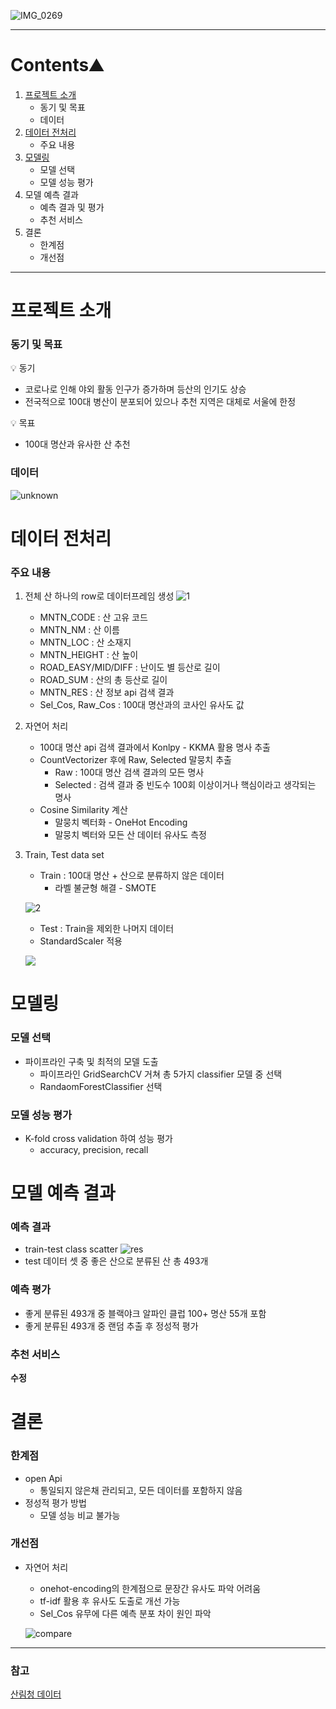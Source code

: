 ![IMG_0269](https://user-images.githubusercontent.com/48639017/147466091-97ed72bc-5a28-4258-8616-13fe49549926.jpg)

---

# Contents⛰

1. [프로젝트 소개](#프로젝트-소개)
    - 동기 및 목표
    - 데이터
2. [데이터 전처리](#데이터-전처리)
    - 주요 내용
3. [모델링](#모델링)
    - 모델 선택
    - 모델 성능 평가
4. 모델 예측 결과
    - 예측 결과 및 평가
    - 추천 서비스
5. 결론
    - 한계점
    - 개선점
---

# 프로젝트 소개
### 동기 및 목표
💡 동기
- 코로나로 인해 야외 활동 인구가 증가하며 등산의 인기도 상승
- 전국적으로 100대 병산이 분포되어 있으나 추천 지역은 대체로 서울에 한정

💡 목표
- 100대 명산과 유사한 산 추천

### 데이터
![unknown](https://user-images.githubusercontent.com/48639017/147468962-d33b46ca-88d2-49bd-874e-aa0560f34a97.png)


# 데이터 전처리
### 주요 내용
1. 전체 산 하나의 row로 데이터프레임 생성
![1](https://user-images.githubusercontent.com/48639017/147469557-fadf47e7-1c0c-4961-b9d8-44dfd193d338.png)

    - MNTN_CODE : 산 고유 코드
    - MNTN_NM : 산 이름
    - MNTN_LOC : 산 소재지
    - MNTN_HEIGHT : 산 높이
    - ROAD_EASY/MID/DIFF : 난이도 별 등산로 길이
    - ROAD_SUM : 산의 총 등산로 길이
    - MNTN_RES : 산 정보 api 검색 결과
    - Sel_Cos, Raw_Cos : 100대 명산과의 코사인 유사도 값

2. 자연어 처리
    - 100대 명산 api 검색 결과에서 Konlpy - KKMA 활용 명사 추출
    - CountVectorizer 후에 Raw, Selected 말뭉치 추출
        - Raw : 100대 명산 검색 결과의 모든 명사
        - Selected : 검색 결과 중 빈도수 100회 이상이거나 핵심이라고 생각되는 명사
    - Cosine Similarity 계산
        - 말뭉치 벡터화 - OneHot Encoding
        - 말뭉치 벡터와 모든 산 데이터 유사도 측정
3. Train, Test data set
    - Train : 100대 명산 + 산으로 분류하지 않은 데이터
        - 라벨 불균형 해결 - SMOTE
    
    ![2](https://user-images.githubusercontent.com/48639017/147471604-d7a4bd9f-3380-4622-9f10-fe707c4e1482.png)

    - Test : Train을 제외한 나머지 데이터
    - StandardScaler 적용
    
    ![](https://cdn.discordapp.com/attachments/900310026793652244/925002953985773618/unknown.png)

# 모델링
### 모델 선택
- 파이프라인 구축 및 최적의 모델 도출
    - 파이프라인 GridSearchCV 거쳐 총 5가지 classifier 모델 중 선택
    - RandaomForestClassifier 선택

### 모델 성능 평가
- K-fold cross validation 하여 성능 평가
    - accuracy, precision, recall

# 모델 예측 결과
### 예측 결과
- train-test class scatter
    ![res](https://user-images.githubusercontent.com/48639017/147474227-590f26c6-4fa9-461a-925b-d01ed3feed71.png)
- test 데이터 셋 중 좋은 산으로 분류된 산 총 493개

### 예측 평가
- 좋게 분류된 493개 중 블랙야크 알파인 클럽 100+ 명산 55개 포함
- 좋게 분류된 493개 중 랜덤 추출 후 정성적 평가

### 추천 서비스
__수정__

# 결론
### 한계점
- open Api
    - 통일되지 않은채 관리되고, 모든 데이터를 포함하지 않음
- 정성적 평가 방법
    - 모델 성능 비교 불가능

### 개선점
- 자연어 처리
    - onehot-encoding의 한계점으로 문장간 유사도 파악 어려움
    - tf-idf 활용 후 유사도 도출로 개선 가능
    - Sel_Cos 유무에 다른 예측 분포 차이 원인 파악
    
    ![compare](https://user-images.githubusercontent.com/48639017/147475344-bfa67056-155a-4494-8e98-8ab0e3796155.png)



---

### 참고
[산림청 데이터](https://www.forest.go.kr/kfsweb/opda/dataMng/selectPblicDataList.do?mn=NKFS_06_08_02&tabs=3)
